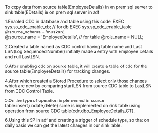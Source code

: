 To copy data from source table(EmployeeDetails) in on prem sql server to sink table(EDetails) in on prem sql server in adf

1.Enabled CDC in database and table using this code:
EXEC sys.sp_cdc_enable_db; // for db
EXEC sys.sp_cdc_enable_table  
@source_schema = 'muskan',   
@source_name   = 'EmployeeDetails',  // for table
@role_name     = NULL;

2.Created a table named as CDC control having table name and Last LSN(Log Sequenced Number) initially made a entry with Employee Details and null LastLSN.

3.After enabling cdc on source table, it will create a table of cdc for the source table(EmployeeDetails) for tracking changes.

4.After which  created a Stored Procedure to select only those changes which are new by comparing startLSN from source CDC table to LastLSN from CDC Control Table.

5.On the type of operation implemented in source table(insert,update,delete) same is implemented on sink table using operation from source CDC table(cdc.dbo_EmployeeDetails_CT).

6.Using this SP in adf and creating a trigger of schedule type, so that on daily basis we can get the latest changes in our sink table.

